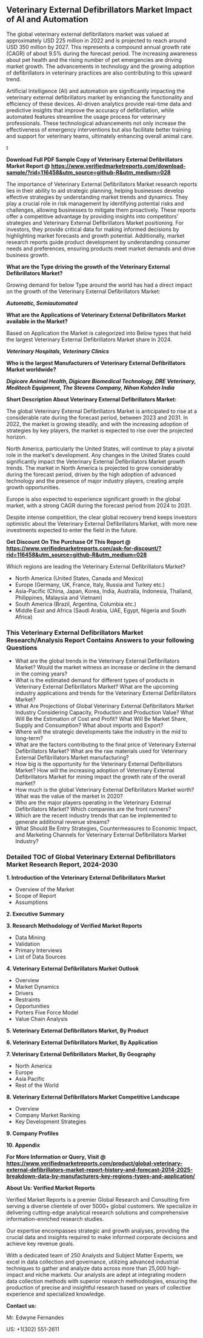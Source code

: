 <h2>Veterinary External Defibrillators Market Impact of AI and Automation</h2><p>The global veterinary external defibrillators market was valued at approximately USD 225 million in 2022 and is projected to reach around USD 350 million by 2027. This represents a compound annual growth rate (CAGR) of about 9.5% during the forecast period. The increasing awareness about pet health and the rising number of pet emergencies are driving market growth. The advancements in technology and the growing adoption of defibrillators in veterinary practices are also contributing to this upward trend.</p><p>Artificial Intelligence (AI) and automation are significantly impacting the veterinary external defibrillators market by enhancing the functionality and efficiency of these devices. AI-driven analytics provide real-time data and predictive insights that improve the accuracy of defibrillation, while automated features streamline the usage process for veterinary professionals. These technological advancements not only increase the effectiveness of emergency interventions but also facilitate better training and support for veterinary teams, ultimately enhancing overall animal care.</p>t</p><p id="" class=""><strong>Download Full PDF Sample Copy of Veterinary External Defibrillators Market Report @ <a href="https://www.verifiedmarketreports.com/download-sample/?rid=116458&utm_source=github-R&utm_medium=028" target="_blank">https://www.verifiedmarketreports.com/download-sample/?rid=116458&utm_source=github-R&utm_medium=028</a></strong></p><p>The importance of&nbsp;Veterinary External Defibrillators Market research reports lies in their ability to aid strategic planning, helping businesses develop effective strategies by understanding market trends and dynamics. They play a crucial role in risk management by identifying potential risks and challenges, allowing businesses to mitigate them proactively. These reports offer a competitive advantage by providing insights into competitors' strategies and Veterinary External Defibrillators Market positioning. For investors, they provide critical data for making informed decisions by highlighting market forecasts and growth potential. Additionally, market research reports guide product development by understanding consumer needs and preferences, ensuring products meet market demands and drive business growth.</p><p><strong>What are the&nbsp;Type driving the growth of the Veterinary External Defibrillators Market?</strong></p><p id="" class="">Growing demand for below Type around the world has had a direct impact on the growth of the Veterinary External Defibrillators Market:</p><em><strong>Automatic, Semiautomated</strong></em></p><strong>What are the&nbsp;Applications&nbsp;of Veterinary External Defibrillators Market available in the Market?</strong></p><p id="" class="">Based on Application the Market is categorized into Below types that held the largest Veterinary External Defibrillators Market share In 2024.</p><em><strong>Veterinary Hospitals, Veterinary Clinics</strong></em></p><strong>Who is the largest Manufacturers of Veterinary External Defibrillators Market worldwide?</strong></p><p><em><strong>Digicare Animal Health, Digicare Biomedical Technology, DRE Veterinary, Meditech Equipment, The Stevens Company, Nihon Kohden India</strong></em></p><p id="" class=""><strong>Short Description About Veterinary External Defibrillators Market:</strong></p><p>The global Veterinary External Defibrillators Market is anticipated to rise at a considerable rate during the forecast period, between 2023 and 2031. In 2022, the market is growing steadily, and with the increasing adoption of strategies by key players, the market is expected to rise over the projected horizon.</p><p>North America, particularly the United States, will continue to play a pivotal role in the market's development. Any changes in the United States could significantly impact the Veterinary External Defibrillators Market growth trends. The market in North America is projected to grow considerably during the forecast period, driven by the high adoption of advanced technology and the presence of major industry players, creating ample growth opportunities.</p><p>Europe is also expected to experience significant growth in the global market, with a strong CAGR during the forecast period from 2024 to 2031.</p><p>Despite intense competition, the clear global recovery trend keeps investors optimistic about the Veterinary External Defibrillators Market, with more new investments expected to enter the field in the future.</p><p id="" class=""><strong>Get Discount On The Purchase Of This Report @ <a href="https://www.verifiedmarketreports.com/ask-for-discount/?rid=116458&utm_source=github-R&utm_medium=028" target="_blank">https://www.verifiedmarketreports.com/ask-for-discount/?rid=116458&utm_source=github-R&utm_medium=028</a></strong></p>Which regions are leading the Veterinary External Defibrillators Market?</p><ul><li>North America (United States, Canada and Mexico)</li><li>Europe (Germany, UK, France, Italy, Russia and Turkey etc.)</li><li>Asia-Pacific (China, Japan, Korea, India, Australia, Indonesia, Thailand, Philippines, Malaysia and Vietnam)</li><li>South America (Brazil, Argentina, Columbia etc.)</li><li>Middle East and Africa (Saudi Arabia, UAE, Egypt, Nigeria and South Africa)</li></ul><h3 id="" class="">This Veterinary External Defibrillators Market Research/Analysis Report Contains Answers to your following Questions</h3><ul><li>What are the global trends in the Veterinary External Defibrillators Market? Would the market witness an increase or decline in the demand in the coming years?</li><li>What is the estimated demand for different types of products in Veterinary External Defibrillators Market? What are the upcoming industry applications and trends for the Veterinary External Defibrillators Market?</li><li>What Are Projections of Global Veterinary External Defibrillators Market Industry Considering Capacity, Production and Production Value? What Will Be the Estimation of Cost and Profit? What Will Be Market Share, Supply and Consumption? What about imports and Export?</li><li>Where will the strategic developments take the industry in the mid to long-term?</li><li>What are the factors contributing to the final price of Veterinary External Defibrillators Market? What are the raw materials used for Veterinary External Defibrillators Market manufacturing?</li><li>How big is the opportunity for the Veterinary External Defibrillators Market? How will the increasing adoption of Veterinary External Defibrillators Market for mining impact the growth rate of the overall market?</li><li>How much is the global Veterinary External Defibrillators Market worth? What was the value of the market In 2020?</li><li>Who are the major players operating in the Veterinary External Defibrillators Market? Which companies are the front runners?</li><li>Which are the recent industry trends that can be implemented to generate additional revenue streams?</li><li>What Should Be Entry Strategies, Countermeasures to Economic Impact, and Marketing Channels for Veterinary External Defibrillators Market Industry?</li></ul><h3 id="" class="">Detailed TOC of Global Veterinary External Defibrillators Market Research Report, 2024-2030</h3><p id="" class=""><strong>1. Introduction of the Veterinary External Defibrillators Market</strong></p><ul><li>Overview of the Market</li><li>Scope of Report</li><li>Assumptions</li></ul><p id="" class=""><strong>2. Executive Summary</strong></p><p id="" class=""><strong>3. Research Methodology of Verified Market Reports</strong></p><ul><li>Data Mining</li><li>Validation</li><li>Primary Interviews</li><li>List of Data Sources</li></ul><p id="" class=""><strong>4. Veterinary External Defibrillators Market Outlook</strong></p><ul><li>Overview</li><li>Market Dynamics</li><li>Drivers</li><li>Restraints</li><li>Opportunities</li><li>Porters Five Force Model</li><li>Value Chain Analysis</li></ul><p id="" class=""><strong>5. Veterinary External Defibrillators Market, By Product</strong></p><p id="" class=""><strong>6. Veterinary External Defibrillators Market, By Application</strong></p><p id="" class=""><strong>7. Veterinary External Defibrillators Market, By Geography</strong></p><ul><li>North America</li><li>Europe</li><li>Asia Pacific</li><li>Rest of the World</li></ul><p id="" class=""><strong>8. Veterinary External Defibrillators Market Competitive Landscape</strong></p><ul><li>Overview</li><li>Company Market Ranking</li><li>Key Development Strategies</li></ul><p id="" class=""><strong>9. Company Profiles</strong></p><p id="" class=""><strong>10. Appendix</strong></p><p id="" class=""><strong>For More Information or Query, Visit @ <a href="https://www.verifiedmarketreports.com/product/global-veterinary-external-defibrillators-market-report-history-and-forecast-2014-2025-breakdown-data-by-manufacturers-key-regions-types-and-application/" target="_blank">https://www.verifiedmarketreports.com/product/global-veterinary-external-defibrillators-market-report-history-and-forecast-2014-2025-breakdown-data-by-manufacturers-key-regions-types-and-application/</a></strong></p><p id="" class=""><strong>About Us: Verified Market Reports</strong></p><p id="" class="">Verified Market Reports is a premier Global Research and Consulting firm serving a diverse clientele of over 5000+ global customers. We specialize in delivering cutting-edge analytical research solutions and comprehensive information-enriched research studies.</p><p id="" class="">Our expertise encompasses strategic and growth analyses, providing the crucial data and insights required to make informed corporate decisions and achieve key revenue goals.</p><p id="" class="">With a dedicated team of 250 Analysts and Subject Matter Experts, we excel in data collection and governance, utilizing advanced industrial techniques to gather and analyze data across more than 25,000 high-impact and niche markets. Our analysts are adept at integrating modern data collection methods with superior research methodologies, ensuring the production of precise and insightful research based on years of collective experience and specialized knowledge.</p><p id="" class=""><strong>Contact us:</strong></p><p id="" class="">Mr. Edwyne Fernandes</p><p id="" class="">US: +1(302) 551-2611</p>